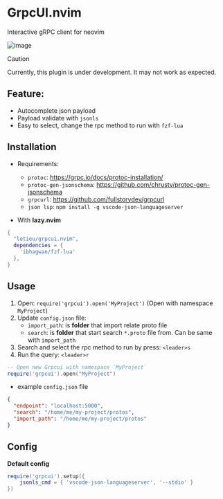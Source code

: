 # GrpcUI.nvim

Interactive gRPC client for neovim

![image](https://github.com/user-attachments/assets/dc433eff-ae27-458e-b4d5-ef216460dd84)

> [!CAUTION]
> Currently, this plugin is under development. It may not work as expected.

## Feature:
- Autocomplete json payload
- Payload validate with `jsonls`
- Easy to select, change the rpc method to run with `fzf-lua`

## Installation

* Requirements:
    - `protoc`: https://grpc.io/docs/protoc-installation/
    - `protoc-gen-jsonschema`: https://github.com/chrusty/protoc-gen-jsonschema
    - `grpcurl`: https://github.com/fullstorydev/grpcurl
    - `json lsp`: `npm install -g vscode-json-languageserver`

* With **lazy.nvim**
```lua
{
  "letieu/grpcui.nvim",
  dependencies = {
    'ibhagwan/fzf-lua'
  },
}
```

## Usage

1. Open: `require('grpcui').open('MyProject')` (Open with namespace `MyProject`)
2. Update `config.json` file:
    - `import_path`: is **folder** that import relate proto file
    - `search`: is **folder** that start search `*.proto` file from. Can be same with `import_path`
3. Search and select the rpc method to run by press: `<leader>s`
3. Run the query: `<leader>r`

```lua
-- Open new Grpcui with namespace `MyProject`
require('grpcui').open("MyProject")
```

* example  `config.json` file
```json
{
  "endpoint": "localhost:5000",
  "search": "/home/me/my-project/protos",
  "import_path": "/home/me/my-project/protos"
}

```

## Config

**Default config**

```lua
require('grpcui').setup({
    jsonls_cmd = { 'vscode-json-languageserver', '--stdio' }
})

```
